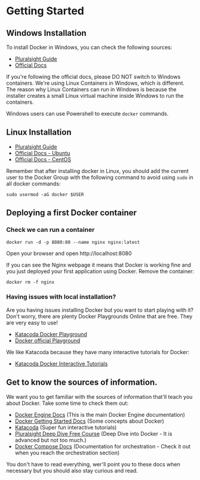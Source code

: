 # Getting Started

## Windows Installation

To install Docker in Windows, you can check the following sources:
- [Pluralsight Guide](https://app.pluralsight.com/course-player?clipId=fc64c687-d09d-41a3-a6e2-f64429ca32ec)
- [Official Docs](https://docs.docker.com/docker-for-windows/install/#install-docker-desktop-on-windows)

If you're following the official docs, please DO NOT switch to Windows containers. We're using Linux Containers in Windows, which is different. The reason why Linux Containers can run in Windows is because the installer creates a small Linux virtual machine inside Windows to run the containers.

Windows users can use Powershell to execute `docker` commands.

## Linux Installation
  - [Pluralsight Guide](https://app.pluralsight.com/course-player?clipId=6ac70df0-eea9-418c-be1a-7a1dfc040b29)
  - [Official Docs - Ubuntu](https://docs.docker.com/engine/install/ubuntu/)
  - [Official Docs - CentOS](https://docs.docker.com/engine/install/centos/)

  Remember that after installing docker in Linux, you should add the current user to the Docker Group with the following command to avoid using `sudo` in all docker commands:
  ```
  sudo usermod -aG docker $USER
  ```


## Deploying a first Docker container
  ### Check we can run a container
  ```
  docker run -d -p 8080:80 --name nginx nginx:latest
  ```
  Open your browser and open http://localhost:8080

  If you can see the Nginx webpage it means that Docker is working fine and you just deployed your first application using Docker. Remove the container:

  ```
  docker rm -f nginx
  ```

  ### Having issues with local installation?

  Are you having issues installing Docker but you want to start playing with it? Don't worry, there are plenty Docker Playgrounds Online that are free. They are very easy to use!

  - [Katacoda Docker Playground](https://www.katacoda.com/courses/docker/playground)
  - [Docker official Playground](https://labs.play-with-docker.com/)

  We like Katacoda because they have many interactive tutorials for Docker:
  
  - [Katacoda Docker Interactive Tutorials](https://www.katacoda.com/courses/docker)

## Get to know the sources of information.
We want you to get familiar with the sources of information that'll teach you about Docker. Take some time to check them out:
  - [Docker Engine Docs](https://docs.docker.com/engine/) (This is the main Docker Engine documentation)
  - [Docker Getting Started Docs](https://docs.docker.com/get-started/overview/) (Some concepts about Docker)
  - [Katacoda](https://www.katacoda.com/courses/docker) (Super fun interactive tutorials)
  - [Pluralsight Deep Dive Free Course](https://www.pluralsight.com/courses/docker-deep-dive-update) (Deep Dive into Docker - It is advanced but not too much.)
  - [Docker Compose Docs](https://docs.docker.com/compose/) (Documentation for orchestration - Check it out when you reach the orchestration section)

You don't have to read everything, wer'll point you to these docs when necessary but you should also stay curious and read.